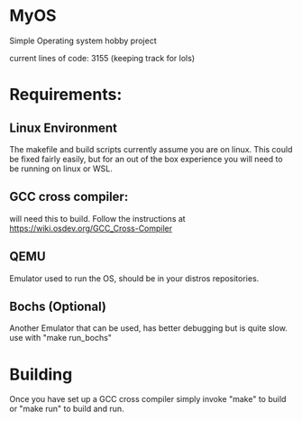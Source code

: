 # MyOS
Simple Operating system hobby project

current lines of code: 3155 (keeping track for lols)

# Requirements:
## Linux Environment
The makefile and build scripts currently assume you are on linux. This could be fixed fairly easily, but for an out of the box experience you will need to be running on linux or WSL.
## GCC cross compiler:
will need this to build. Follow the instructions at https://wiki.osdev.org/GCC_Cross-Compiler

## QEMU
Emulator used to run the OS, should be in your distros repositories.
## Bochs (Optional)
Another Emulator that can be used, has better debugging but is quite slow. use with "make run_bochs"
      
# Building
Once you have set up a GCC cross compiler simply invoke "make" to build or "make run" to build and run.
